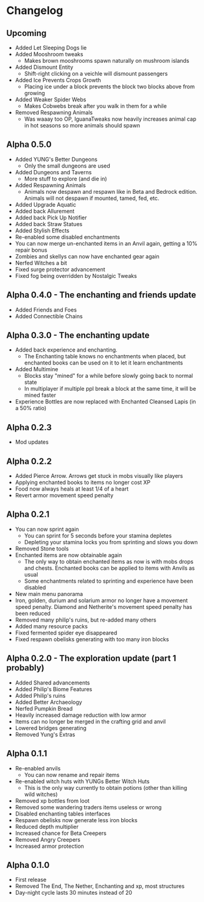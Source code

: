 # Changelog

## Upcoming
* Added Let Sleeping Dogs lie
* Added Mooshroom tweaks
  * Makes brown mooshrooms spawn naturally on mushroom islands
* Added Dismount Entity
  * Shift-right clicking on a veichle will dismount passengers
* Added Ice Prevents Crops Growth
  * Placing ice under a block prevents the block two blocks above from growing
* Added Weaker Spider Webs
  * Makes Cobwebs break after you walk in them for a while
* Removed Respawning Animals
  * Was waaay too OP, IguanaTweaks now heavily increases animal cap in hot seasons so more animals should spawn

## Alpha 0.5.0
* Added YUNG's Better Dungeons
  * Only the small dungeons are used
* Added Dungeons and Taverns
  * More stuff to explore (and die in)
* Added Respawning Animals
  * Animals now despawn and respawn like in Beta and Bedrock edition. Animals will not despawn if mounted, tamed, fed, etc.
* Added Upgrade Aquatic
* Added back Allurement
* Added back Pick Up Notifier
* Added back Straw Statues 
* Added Stylish Effects
* Re-enabled some disabled enchantments
* You can now merge un-enchanted items in an Anvil again, getting a 10% repair bonus
* Zombies and skellys can now have enchanted gear again
* Nerfed Witches a bit
* Fixed surge protector advancement
* Fixed fog being overridden by Nostalgic Tweaks

## Alpha 0.4.0 - The enchanting and friends update 
* Added Friends and Foes
* Added Connectible Chains

## Alpha 0.3.0 - The enchanting update
* Added back experience and enchanting.
  * The Enchanting table knows no enchantments when placed, but enchanted books can be used on it to let it learn enchantments
* Added Multimine
  * Blocks stay "mined" for a while before slowly going back to normal state
  * In multiplayer if multiple ppl break a block at the same time, it will be mined faster
* Experience Bottles are now replaced with Enchanted Cleansed Lapis (in a 50% ratio)

## Alpha 0.2.3
* Mod updates

## Alpha 0.2.2
* Added Pierce Arrow. Arrows get stuck in mobs visually like players
* Applying enchanted books to items no longer cost XP
* Food now always heals at least 1/4 of a heart
* Revert armor movement speed penalty

## Alpha 0.2.1
* You can now sprint again
  * You can sprint for 5 seconds before your stamina depletes
  * Depleting your stamina locks you from sprinting and slows you down
* Removed Stone tools
* Enchanted items are now obtainable again
  * The only way to obtain enchanted items as now is with mobs drops and chests. Enchanted books can be applied to items with Anvils as usual
  * Some enchantments related to sprinting and experience have been disabled
* New main menu panorama
* Iron, golden, durium and solarium armor no longer have a movement speed penalty. Diamond and Netherite's movement speed penalty has been reduced
* Removed many philip's ruins, but re-added many others
* Added many resource packs
* Fixed fermented spider eye disappeared
* Fixed respawn obelisks generating with too many iron blocks

## Alpha 0.2.0 - The exploration update (part 1 probably)
* Added Shared advancements
* Added Philip's Biome Features
* Added Philip's ruins
* Added Better Archaeology
* Nerfed Pumpkin Bread
* Heavily increased damage reduction with low armor
* Items can no longer be merged in the crafting grid and anvil
* Lowered bridges generating
* Removed Yung's Extras

## Alpha 0.1.1
* Re-enabled anvils
    * You can now rename and repair items
* Re-enabled witch huts with YUNGs Better Witch Huts
    * This is the only way currently to obtain potions (other than killing wild witches)
* Removed xp bottles from loot
* Removed some wandering traders items useless or wrong
* Disabled enchanting tables interfaces
* Respawn obelisks now generate less iron blocks
* Reduced depth multiplier
* Increased chance for Beta Creepers
* Removed Angry Creepers
* Increased armor protection

## Alpha 0.1.0
* First release
* Removed The End, The Nether, Enchanting and xp, most structures
* Day-night cycle lasts 30 minutes instead of 20